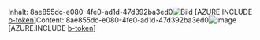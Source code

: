 <span data-ttu-id="7bf75-101">Inhalt: 8ae855dc-e080-4fe0-ad1d-47d392ba3ed0![Bild](8d041a78-a24c-40b6-9db3-670e125312fe.png)
[AZURE.INCLUDE [b-token](b6fcd98b-02ca-402a-95c2-d55709e57208.md)]</span><span class="sxs-lookup"><span data-stu-id="7bf75-101">Content: 8ae855dc-e080-4fe0-ad1d-47d392ba3ed0![image](8d041a78-a24c-40b6-9db3-670e125312fe.png)
[AZURE.INCLUDE [b-token](b6fcd98b-02ca-402a-95c2-d55709e57208.md)]</span></span>
